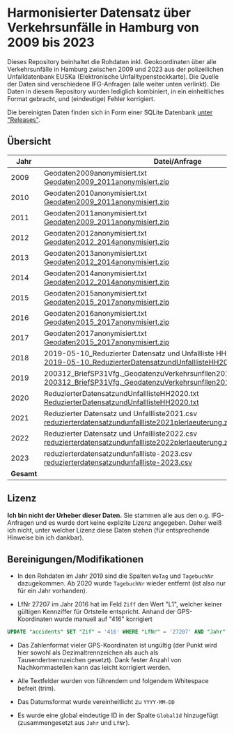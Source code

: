 # Harmonisierter Datensatz über Verkehrsunfälle in Hamburg von 2009 bis 2023

Dieses Repository beinhaltet die Rohdaten inkl. Geokoordinaten über alle Verkehrsunfälle in Hamburg zwischen 2009 und 2023 aus der polizeilichen Unfalldatenbank EUSKa (Elektronische Unfalltypensteckkarte). Die Quelle der Daten sind verschiedene IFG-Anfragen (alle weiter unten verlinkt). Die Daten in diesem Repository wurden lediglich kombiniert, in ein einheitliches Format gebracht, und (eindeutige) Fehler korrigiert.

Die bereinigten Daten finden sich in Form einer SQLite Datenbank [unter "Releases"](https://github.com/pReya/unfallstatistik-hamburg-daten/releases).

## Übersicht
| Jahr | Datei/Anfrage | Unfälle |
|------|---------------|---------|
| 2009 |Geodaten2009anonymisiert.txt<br>[Geodaten2009_2011anonymisiert.zip](https://fragdenstaat.de/anfrage/geodaten-zu-verkehrsunfallen-in-hamburg/#nachricht-106840)|63631|
| 2010 |Geodaten2010anonymisiert.txt<br>[Geodaten2009_2011anonymisiert.zip](https://fragdenstaat.de/anfrage/geodaten-zu-verkehrsunfallen-in-hamburg/#nachricht-106840)|64347|
| 2011 |Geodaten2011anonymisiert.txt<br>[Geodaten2009_2011anonymisiert.zip](https://fragdenstaat.de/anfrage/geodaten-zu-verkehrsunfallen-in-hamburg/#nachricht-106840)|66139|
| 2012 |Geodaten2012anonymisiert.txt<br>[Geodaten2012_2014anonymisiert.zip](https://fragdenstaat.de/anfrage/geodaten-zu-verkehrsunfallen-in-hamburg/#nachricht-106841)|65762|
| 2013 |Geodaten2013anonymisiert.txt<br>[Geodaten2012_2014anonymisiert.zip](https://fragdenstaat.de/anfrage/geodaten-zu-verkehrsunfallen-in-hamburg/#nachricht-106841)|65045|
| 2014 |Geodaten2014anonymisiert.txt<br>[Geodaten2012_2014anonymisiert.zip](https://fragdenstaat.de/anfrage/geodaten-zu-verkehrsunfallen-in-hamburg/#nachricht-106841)|65752|
| 2015 |Geodaten2015anonymisiert.txt<br>[Geodaten2015_2017anonymisiert.zip](https://fragdenstaat.de/anfrage/geodaten-zu-verkehrsunfallen-in-hamburg/#nachricht-106842)|67227|
| 2016 |Geodaten2016anonymisiert.txt<br>[Geodaten2015_2017anonymisiert.zip](https://fragdenstaat.de/anfrage/geodaten-zu-verkehrsunfallen-in-hamburg/#nachricht-106842)|68451|
| 2017 |Geodaten2017anonymisiert.txt<br>[Geodaten2015_2017anonymisiert.zip](https://fragdenstaat.de/anfrage/geodaten-zu-verkehrsunfallen-in-hamburg/#nachricht-106842)|67918|
| 2018 |2019-05-10_Reduzierter Datensatz und Unfallliste HH2018.txt<br>[2019-05-10_ReduzierterDatensatzundUnfalllisteHH2018.zip](https://fragdenstaat.de/anfrage/geodaten-zu-verkehrsunfallen-in-hamburg-im-jahre-2018/#nachricht-367376)|67558|
| 2019 |200312_BriefSP31Vfg._GeodatenzuVerkehrsunfllen2019_Anlage_Datensatz.xlsx<br>[200312_BriefSP31Vfg._GeodatenzuVerkehrsunfllen2019_Anlage_Datensatz.xlsx](https://fragdenstaat.de/anfrage/geodaten-zu-verkehrsunfallen-in-hamburg-im-jahre-2019/#nachricht-470737)|68887|
| 2020 |ReduzierterDatensatzundUnfalllisteHH2020.txt<br>[ReduzierterDatensatzundUnfalllisteHH2020.txt](https://fragdenstaat.de/anfrage/geodaten-zu-verkehrsunfallen-in-hamburg-im-jahre-2020/#nachricht-569893)|58137|
| 2021 |Reduzierter Datensatz und Unfallliste2021.csv<br>[reduzierterdatensatzundunfallliste2021plerlaeuterung.zip](https://fragdenstaat.de/anfrage/geodaten-zu-verkehrsunfaellen-in-hamburg-im-jahre-2022/#nachricht-771669)|59463|
| 2022 |Reduzierter Datensatz und Unfallliste2022.csv<br>[reduzierterdatensatzundunfallliste2022plerlaeuterung.zip](https://fragdenstaat.de/anfrage/geodaten-zu-verkehrsunfaellen-in-hamburg-im-jahre-2022/#nachricht-771668)|60957|
| 2023 |reduzierterdatensatzundunfallliste-2023.csv<br>[reduzierterdatensatzundunfallliste-2023.csv](https://fragdenstaat.de/anfrage/geodaten-zu-verkehrsunfaellen-in-hamburg-im-jahre-2023/#nachricht-937383)|63597|
| **Gesamt** | |972871|

## Lizenz
**Ich bin nicht der Urheber dieser Daten.** Sie stammen alle aus den o.g. IFG-Anfragen und es wurde dort keine explizite Lizenz angegeben. Daher weiß ich nicht, unter welcher Lizenz diese Daten stehen (für entsprechende Hinweise bin ich dankbar).

## Bereinigungen/Modifikationen
- In den Rohdaten im Jahr 2019 sind die Spalten `WoTag` und `TagebuchNr` dazugekommen. Ab 2020 wurde `TagebuchNr` wieder entfernt (ist also nur für ein Jahr vorhanden).

- LfNr 27207 im Jahr 2016 hat im Feld `Ziff` den Wert "L1", welcher keiner gültigen Kennziffer für Ortsteile entspricht. Anhand der GPS-Koordinaten wurde manuell auf "416" korrigiert

```sql
UPDATE "accidents" SET "Zif" = '416' WHERE "LfNr" = '27207' AND "Jahr" = 2016;
```

- Das Zahlenformat vieler GPS-Koordinaten ist ungültig (der Punkt wird hier sowohl als Dezimaltrennzeichen als auch als Tausendertrennzeichen gesetzt). Dank fester Anzahl von Nachkommastellen kann das leicht korrigiert werden.

- Alle Textfelder wurden von führendem und folgendem Whitespace befreit (trim).

- Das Datumsformat wurde vereinheitlicht zu `YYYY-MM-DD`

- Es wurde eine global eindeutige ID in der Spalte `GlobalId` hinzugefügt (zusammengesetzt aus `Jahr` und `LfNr`).

